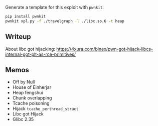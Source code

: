 Generate a template for this exploit with `pwnkit`:

```bash
pip install pwnkit
pwnkit xpl.py -f ./travelgraph -l ./libc.so.6 -t heap
```

## Writeup

About libc got hijacking: https://4xura.com/binex/pwn-got-hijack-libcs-internal-got-plt-as-rce-primitives/

## Memos

* Off by Null
* House of Einherjar
* Heap fengshui
* Chunk overlapping
* Tcache poisoning
* Hijack `tcache_perthread_struct`
* Libc got Hijack 
* Glibc 2.35
